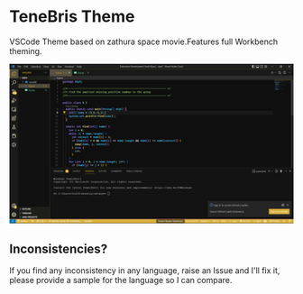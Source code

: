 # TeneBris Theme

VSCode Theme based on zathura space movie.Features full Workbench theming.

![Getting Started](./screenshot.png)

## Inconsistencies?
If you find any inconsistency in any language, raise an Issue and I'll fix it, please provide a sample for the language so I can compare.


